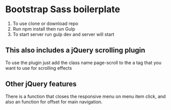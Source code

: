 # Bootstrap Sass boilerplate

1. To use clone or download repo
2. Run npm install then run Gulp
3. To start server run gulp dev and server will start

## This also includes a jQuery scrolling plugin
To use the plugin just add the class name page-scroll to the a tag
that you want to use for scrolling effects 

## Other jQuery features
There is a function that closes the responsive menu on menu item click,
and also an function for offset for main navigation.